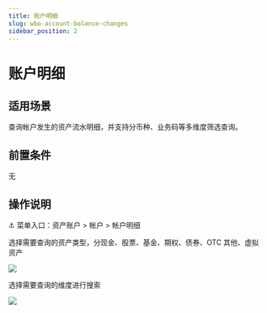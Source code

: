 ```yaml
---
title: 账户明细
slug: wbo-account-balance-changes
sidebar_position: 2
---
```



# 账户明细

## 适用场景

查询帐户发生的资产流水明细，并支持分币种、业务码等多维度筛选查询。

## 前置条件

无

## 操作说明

<div class="callout callout-bg-6 callout-border-6">
<p>⚓ 菜单入口：资产账户 &gt; 帐户 &gt; 帐户明细</p>
</div>

选择需要查询的资产类型，分现金、股票、基金、期权、债券、OTC 其他、虚拟资产

<img src="/assets/C2Ewb6qqcoa4Dexfvp8cpkfEnYb.png" src-width="2718" src-height="320" align="center"/>

选择需要查询的维度进行搜索

<img src="/assets/S4IVbv0Juo1McAx0btvcpMqBndb.png" src-width="3090" src-height="1522" align="center"/>

